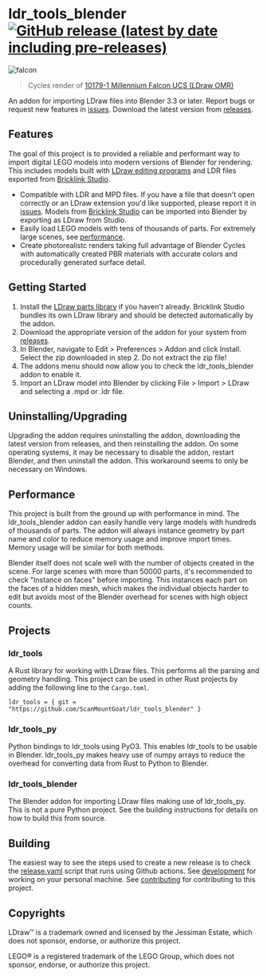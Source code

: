 # ldr_tools_blender [![GitHub release (latest by date including pre-releases)](https://img.shields.io/github/v/release/ScanMountGoat/ldr_tools_blender?include_prereleases)](https://github.com/ScanMountGoat/ldr_tools_blender/releases/latest)

![falcon](https://user-images.githubusercontent.com/23301691/225458929-e1870792-6125-443b-af49-fc047b6c8167.jpg)
> Cycles render of [10179-1 Millennium Falcon UCS (LDraw OMR)](https://omr.ldraw.org/files/347)

An addon for importing LDraw files into Blender 3.3 or later. Report bugs or request new features in [issues](https://github.com/ScanMountGoat/ldr_tools_blender/issues). Download the latest version from [releases](https://github.com/ScanMountGoat/ldr_tools_blender/releases).

## Features
The goal of this project is to provided a reliable and performant way to import digital LEGO models into modern versions of Blender for rendering. This includes models built with [LDraw editing programs](https://www.ldraw.org/downloads-2/third-party-software.html) and LDR files exported from [Bricklink Studio](https://www.bricklink.com/v3/studio/download.page). 

* Compatible with LDR and MPD files. If you have a file that doesn't open correctly or an LDraw extension you'd like supported, please report it in [issues](https://github.com/ScanMountGoat/ldr_tools_blender/issues). Models from [Bricklink Studio](https://www.bricklink.com/v3/studio/download.page) can be imported into Blender by exporting as LDraw from Studio. 
*  Easily load LEGO models with tens of thousands of parts. For extremely large scenes, see [performance](#performance).
* Create photorealistc renders taking full advantage of Blender Cycles with automatically created PBR materials with accurate colors and procedurally generated surface detail. 

## Getting Started
1. Install the [LDraw parts library](https://www.ldraw.org/help/getting-started.html) if you haven't already. Bricklink Studio bundles its own LDraw library and should be detected automatically by the addon.
2. Download the appropriate version of the addon for your system from [releases](https://github.com/ScanMountGoat/ldr_tools_blender/releases).
3. In Blender, navigate to Edit > Preferences > Addon and click Install. Select the zip downloaded in step 2. Do not extract the zip file!
4. The addons menu should now allow you to check the ldr_tools_blender addon to enable it.
5. Import an LDraw model into Blender by clicking File > Import > LDraw and selecting a .mpd or .ldr file.

## Uninstalling/Upgrading
Upgrading the addon requires uninstalling the addon, downloading the latest version from releases, and then reinstalling the addon. On some operating systems, it may be necessary to disable the addon, restart Blender, and then uninstall the addon. This workaround seems to only be necessary on Windows.

## Performance
This project is built from the ground up with performance in mind. The ldr_tools_blender addon can easily handle very large models with hundreds of thousands of parts. The addon will always instance geometry by part name and color to reduce memory usage and improve import times. Memory usage will be similar for both methods.

Blender itself does not scale well with the number of objects created in the scene. For large scenes with more than 50000 parts, it's recommended to check "Instance on faces" before importing. This instances each part on the faces of a hidden mesh, which makes the individual objects harder to edit but avoids most of the Blender overhead for scenes with high object counts.

## Projects
### ldr_tools
A Rust library for working with LDraw files. This performs all the parsing and geometry handling. This project can be used in 
other Rust projects by adding the following line to the `Cargo.toml`.  

`ldr_tools = { git = "https://github.com/ScanMountGoat/ldr_tools_blender" }` 

### ldr_tools_py
Python bindings to ldr_tools using PyO3. This enables ldr_tools to be usable in Blender. ldr_tools_py makes heavy use of numpy arrays 
to reduce the overhead for converting data from Rust to Python to Blender.

### ldr_tools_blender
The Blender addon for importing LDraw files making use of ldr_tools_py. This is not a pure Python project. See the building instructions for details on how to build this from source.

## Building
The easiest way to see the steps used to create a new release is to check the [release.yaml](https://github.com/ScanMountGoat/ldr_tools_blender/blob/main/.github/workflows/release.yml) script that runs using Github actions. See [development](https://github.com/ScanMountGoat/ldr_tools_blender/blob/main/DEVELOPMENT.md) for working on your personal machine.  See [contributing](https://github.com/ScanMountGoat/ldr_tools_blender/blob/main/CONTRIBUTING.md) for contributing to this project.

## Copyrights
LDraw™ is a trademark owned and licensed by the Jessiman Estate, which does not sponsor, endorse, or authorize this project.  

LEGO® is a registered trademark of the LEGO Group, which does not sponsor, endorse, or authorize this project.
